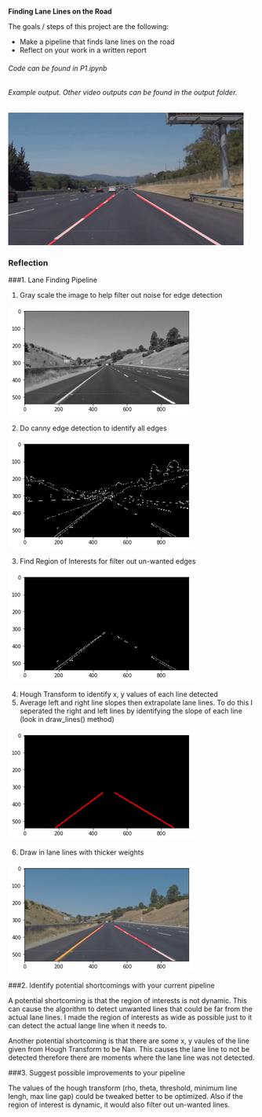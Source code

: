 **Finding Lane Lines on the Road**

The goals / steps of this project are the following:
* Make a pipeline that finds lane lines on the road
* Reflect on your work in a written report

###### Code can be found in P1.ipynb

###### Example output. Other video outputs can be found in the output folder. 
  ![gif](output/first.gif)

### Reflection

###1. Lane Finding Pipeline

1. Gray scale the image to help filter out noise for edge detection
  
  ![gray](output/grayscale.png)

2. Do canny edge detection to identify all edges
  
  ![canny](output/canny.png)

3. Find Region of Interests for filter out un-wanted edges
  
  ![masked](output/masked.png)

4. Hough Transform to identify x, y values of each line detected
5. Average left and right line slopes then extrapolate lane lines. To do this I seperated the right and left lines by identifying the slope of each line (look in draw_lines() method)
  
  ![hough](output/hough.png)

6. Draw in lane lines with thicker weights
  
  ![final](output/final.png)

###2. Identify potential shortcomings with your current pipeline

A potential shortcoming is that the region of interests is not dynamic. This can cause the algorithm to detect unwanted lines
that could be far from the actual lane lines. I made the region of interests as wide as possible just to it can detect the
actual lange line when it needs to.

Another potential shortcoming is that there are some x, y vaules of the line given from Hough Transform to be Nan. This causes 
the lane line to not be detected therefore there are moments where the lane line was not detected. 

###3. Suggest possible improvements to your pipeline

The values of the hough transform (rho, theta, threshold, minimum line lengh, max line gap) could be tweaked better to be 
optimized. Also if the region of interest is dynamic, it would also filter out un-wanted lines. 
